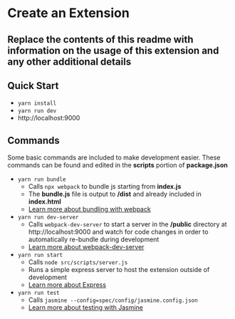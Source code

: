 # Create an Extension

## Replace the contents of this readme with information on the usage of this extension and any other additional details

## Quick Start

* `yarn install`
* `yarn run dev`
* http://localhost:9000

## Commands

Some basic commands are included to make development easier. These commands can be found and edited in the **scripts** portion of **package.json**

* `yarn run bundle`
    * Calls `npx webpack` to bundle js starting from **index.js**
    * The **bundle.js** file is output to **/dist** and already included in **index.html**
    * [Learn more about bundling with webpack](https://webpack.js.org/guides/getting-started/#creating-a-bundle)
* `yarn run dev-server`
    * Calls `webpack-dev-server` to start a server in the **/public** directory at http://localhost:9000 and watch for code changes in order to automatically re-bundle during development
    * [Learn more about webpack-dev-server](https://webpack.js.org/configuration/dev-server/)
* `yarn run start`
    * Calls `node src/scripts/server.js`
    * Runs a simple express server to host the extension outside of development
    * [Learn more about Express](https://expressjs.com)
* `yarn run test`
    * Calls `jasmine --config=spec/config/jasmine.config.json`
    * [Learn more about testing with Jasmine](https://jasmine.github.io/setup/nodejs.html)
